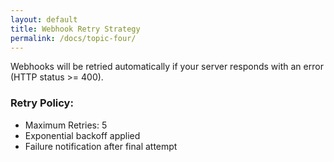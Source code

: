 ```yaml
---
layout: default
title: Webhook Retry Strategy
permalink: /docs/topic-four/
---
```


Webhooks will be retried automatically if your server responds with an error (HTTP status >= 400).

### Retry Policy:
- Maximum Retries: 5
- Exponential backoff applied
- Failure notification after final attempt